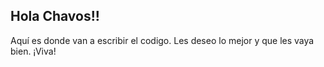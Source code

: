 ## Hola Chavos!!

Aquí es donde van a escribir el codigo. Les deseo lo mejor y que les vaya bien. ¡Viva!